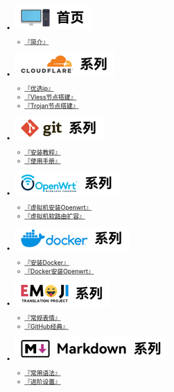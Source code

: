* <img src="./Component/homepage_sidebar.svg" alt="首页"> <br>
  * [『简介』](/homepage.md)

* <img src="./Component/CF_sidebar.svg" alt="cloudflare logo"> <br>
  * [『优选ip』](/Docs/CloudFlare/Iptest.md)
  * [『Vless节点搭建』](/Docs/CloudFlare/VlessBuild.md)
  * [『Trojan节点搭建』](/Docs/CloudFlare/TrojanBuild.md)

* <img src="./Component/git_sidebar.svg" alt="git logo"> <br>
  * [『安装教程』](/Docs/Git/setup.md)
  * [『使用手册』](/Docs/Git/manual.md)

* <img src="./Component/openwrt_sidebar.svg" alt="openwrt logo"> <br>
  * [『虚拟机安装Openwrt』](/Docs/OpenWrt/openwrt-setup.md)
  * [『虚拟机软路由扩容』](/Docs/OpenWrt/expansion.md)

* <img src="./Component/docker_sidebar.svg" alt="docker logo"> <br>
  * [『安装Docker』](/Docs/Docker/setup.md)  
  * [『Docker安装Openwrt』](/Docs/Docker/openwrt-setup.md)

* <img src="./Component/emoji2_sidebar.svg" alt="emoji logo"> <br>
  * [『常规表情』](/Docs/Emoji/normal.md)
  * [『GitHub经典』](/Docs/Emoji/github.md)

* ![markdown logo](./Component/markdown_sidebar.svg) <br>
  * [『常用语法』](./Docs/Markdown/normal.md) 
  * [『进阶设置』](./Docs/Markdown/advanced.md) 